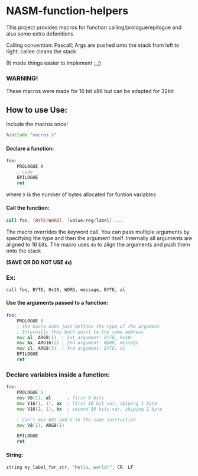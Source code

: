 # NASM-function-helpers

This project provides macros for function calling/prologue/epilogue and also some extra defenitions

Calling convention: Pascall; Args are pushed onto the stack from left to right; callee cleans the stack

(It made things easier to implement ;_;)


### WARNING!
These macros were made for 16 bit x86 but can be adapted for 32bit

## How to use Use:
include the macros once!
```asm
%include "macros.s"
```
#### Declare a function:
```asm
foo:
    PROLOGUE X
    ; code
	EPILOGUE
	ret

```
where `X` is the number of bytes allocated for funtion variables

#### Call the function:
```asm
call foo, [BYTE/WORD], [value/reg/label] ...
```
The macro overrides the keyword call. You can pass multiple arguments by specifying the type and then the argument itself.
Internally all arguments are aligned to 16 bits.
The macro uses `dx` to align the arguments and push them onto the stack

**(SAVE OR DO NOT USE `dx`)**

### Ex:
```
call foo, BYTE, 0x10, WORD, message, BYTE, al
```

#### Use the arguments passed to a function:
```asm
foo:
    PROLOGUE 0
    ; the macro name just defines the type of the argument
    ; Internally they both point to the same address
    mov al, ARG8(1)  ; 1st argument: BYTE, 0x10
    mov bx, ARG16(2) ; 2nd argument: WORD, message
    mov cl, ARG8(3)  ; 3rd argument: BYTE, al
	EPILOGUE
	ret
```

### Declare variables inside a function:
```asm
foo:
    PROLOGUE 5
    mov V8(1), al      ; first 8 bits
    mov V16(1, 1), ax  ; first 16 bit var, skiping 1 byte
    mov V16(2, 1), bx  ; second 16 bits var, skiping 1 byte

    ; Can't mix ARG and V in the same instruction
    mov V8(1), ARG8(1)

	EPILOGUE
	ret
```

#### String:
```asm
string my_label_for_str, "Hello, world!", CR, LF
```